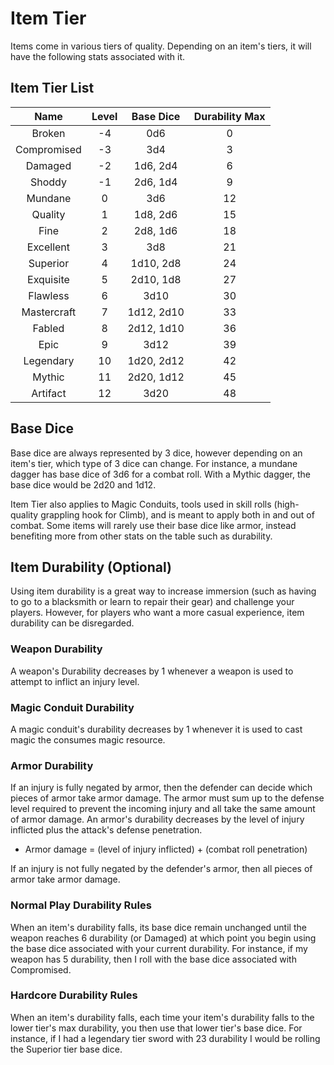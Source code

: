 # Item Tier

Items come in various tiers of quality. Depending on an item's tiers, it will have the following stats associated with it.

## Item Tier List

|    Name    | Level | Base Dice | Durability Max |
| :---------: | :---: | :--------: | :------------: |
|   Broken   |  -4  |    0d6    |       0       |
| Compromised |  -3  |    3d4    |       3       |
|   Damaged   |  -2  |  1d6, 2d4  |       6       |
|   Shoddy   |  -1  |  2d6, 1d4  |       9       |
|   Mundane   |   0   |    3d6    |       12       |
|   Quality   |   1   |  1d8, 2d6  |       15       |
|    Fine    |   2   |  2d8, 1d6  |       18       |
|  Excellent  |   3   |    3d8    |       21       |
|  Superior  |   4   | 1d10, 2d8 |       24       |
|  Exquisite  |   5   | 2d10, 1d8 |       27       |
|  Flawless  |   6   |    3d10    |       30       |
| Mastercraft |   7   | 1d12, 2d10 |       33       |
|   Fabled   |   8   | 2d12, 1d10 |       36       |
|    Epic    |   9   |    3d12    |       39       |
|  Legendary  |  10  | 1d20, 2d12 |       42       |
|   Mythic   |  11  | 2d20, 1d12 |       45       |
|  Artifact  |  12  |    3d20    |       48       |

## Base Dice

Base dice are always represented by 3 dice, however depending on an item's tier, which type of 3 dice can change. For instance, a mundane dagger has base dice of 3d6 for a combat roll. With a Mythic dagger, the base dice would be 2d20 and 1d12.

Item Tier also applies to Magic Conduits, tools used in skill rolls (high-quality grappling hook for Climb), and is meant to apply both in and out of combat. Some items will rarely use their base dice like armor, instead benefiting more from other stats on the table such as durability.

## Item Durability (Optional)

Using item durability is a great way to increase immersion (such as having to go to a blacksmith or learn to repair their gear) and challenge your players. However, for players who want a more casual experience, item durability can be disregarded.

### Weapon Durability

A weapon's Durability decreases by 1 whenever a weapon is used to attempt to inflict an injury level.

### Magic Conduit Durability

A magic conduit's durability decreases by 1 whenever it is used to cast magic the consumes magic resource.

### Armor Durability

If an injury is fully negated by armor, then the defender can decide which pieces of armor take armor damage. The armor must sum up to the defense level required to prevent the incoming injury and all take the same amount of armor damage. An armor's durability decreases by the level of injury inflicted plus the attack's defense penetration.

- Armor damage = (level of injury inflicted) + (combat roll penetration)

If an injury is not fully negated by the defender's armor, then all pieces of armor take armor damage.

### Normal Play Durability Rules

When an item's durability falls, its base dice remain unchanged until the weapon reaches 6 durability (or Damaged) at which point you begin using the base dice associated with your current durability. For instance, if my weapon has 5 durability, then I roll with the base dice associated with Compromised.

### Hardcore Durability Rules

When an item's durability falls, each time your item's durability falls to the lower tier's max durability, you then use that lower tier's base dice. For instance, if I had a legendary tier sword with 23 durability I would be rolling the Superior tier base dice.
